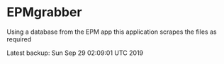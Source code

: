 # EPMgrabber
Using a database from the EPM app this application scrapes the files as required


Latest backup: Sun Sep 29 02:09:01 UTC 2019
